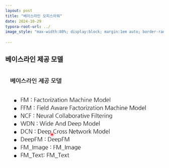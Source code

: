 ```yaml
---
layout: post
title: "베이스라인 오피스아워"
date: 2024-10-29
typora-root-url: ../
image_style: "max-width:80%; display:block; margin:1em auto; border-radius:10px; box-shadow:0px 4px 8px rgba(0,0,0,0.8);"

---
```




## 베이스라인 제공 모델

![image-20241031172756227](/assets/img/image-20241031172756227.png)












